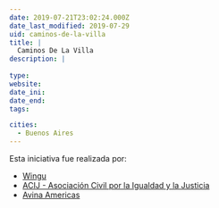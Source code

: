 ```yaml
---
date: 2019-07-21T23:02:24.000Z
date_last_modified: 2019-07-29
uid: caminos-de-la-villa
title: |
  Caminos De La Villa
description: |
  
type: 
website: 
date_ini: 
date_end: 
tags:

cities: 
  - Buenos Aires
---
```


Esta iniciativa fue realizada por:

- [Wingu](/organizaciones/wingu)
- [ACIJ - Asociación Civil por la Igualdad y la Justicia](/organizaciones/asociacion-civil-por-la-igualdad-y-la-justicia-arg)
- [Avina Americas](/organizaciones/avina)
